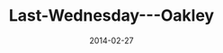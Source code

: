 ---
layout: music 
title: "Last-Wednesday---Oakley"
series: "Heavyweights 2"
date: 2014-02-27 
description: "Oakley"
audio: "http://www.crossroads.net/players/media/hq/022614-lw-oakley.mp3"
audio-duration: "38:18"
---